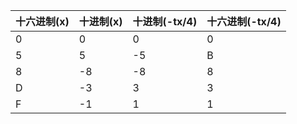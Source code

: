 十六进制(x) | 十进制(x)	| 十进制(-tx/4)	| 十六进制(-tx/4)
------------|-----------|---------------|----------------
0	    |0		|0		|0
5	    |5		|-5		|B
8	    |-8		|-8		|8
D	    |-3		|3		|3
F	    |-1		|1		|1
